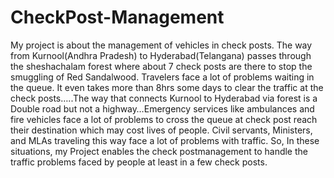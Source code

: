 # CheckPost-Management
My project is about the management of vehicles in check posts. The 
way from Kurnool(Andhra Pradesh) to Hyderabad(Telangana) passes 
through the sheshachalam forest where about 7 check posts are there 
to stop the smuggling of Red Sandalwood. Travelers face a lot of 
problems waiting in the queue. It even takes more than 8hrs some 
days to clear the traffic at the check posts…..The way that connects 
Kurnool to Hyderabad via forest is a Double road but not a 
highway…Emergency services like ambulances and fire vehicles face 
a lot of problems to cross the queue at check post reach their 
destination which may cost lives of people. Civil servants, Ministers, 
and MLAs traveling this way face a lot of problems with traffic.
So, In these situations, my Project enables the check postmanagement 
to handle the traffic problems faced by people at least in a few check 
posts.
